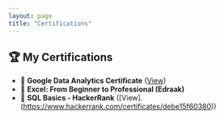 ```yaml
---
layout: page
title: "Certifications"
---
```


## 🏆 My Certifications  
- 📜 **Google Data Analytics Certificate** ([View](https://coursera.org/share/certificate-link))  
- 📜 **Excel: From Beginner to Professional (Edraak)**  
- 📜 **SQL Basics - HackerRank**  ([View].(https://www.hackerrank.com/certificates/debe15f60380))
